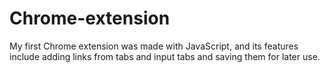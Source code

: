 # Chrome-extension
My first Chrome extension was made with JavaScript, and its features include adding links from tabs and input tabs and saving them for later use.
